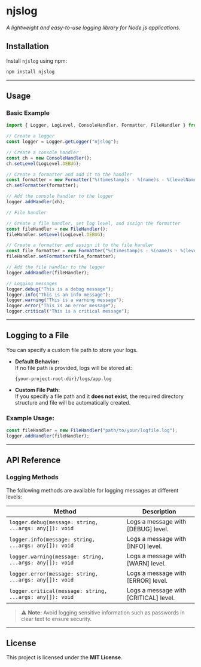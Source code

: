 # njslog

*A lightweight and easy-to-use logging library for Node.js applications.*

## Installation

Install `njslog` using npm:

```sh
npm install njslog
```

----

## Usage

### Basic Example

```typescript
import { Logger, LogLevel, ConsoleHandler, Formatter, FileHandler } from 'njslog';

// Create a logger
const logger = Logger.getLogger("njslog");

// Create a console handler
const ch = new ConsoleHandler();
ch.setLevel(LogLevel.DEBUG);

// Create a formatter and add it to the handler
const formatter = new Formatter("%(timestamp)s - %(name)s - %(levelName)s - %(message)s");
ch.setFormatter(formatter);

// Add the console handler to the logger
logger.addHandler(ch);

// File handler

// Create a file handler, set log level, and assign the formatter
const fileHandler = new FileHandler();
fileHandler.setLevel(LogLevel.DEBUG);

// Create a formatter and assign it to the file handler
const file_formatter = new Formatter("%(timestamp)s - %(name)s - %(levelName)s - %(message)s");
fileHandler.setFormatter(file_formatter);

// Add the file handler to the logger
logger.addHandler(fileHandler);

// Logging messages
logger.debug("This is a debug message");
logger.info("This is an info message");
logger.warning("This is a warning message");
logger.error("This is an error message");
logger.critical("This is a critical message");
```

---

## Logging to a File

You can specify a custom file path to store your logs.

- **Default Behavior:**  
  If no file path is provided, logs will be stored at:
  ```
  {your-project-root-dir}/logs/app.log
  ```
  
- **Custom File Path:**  
  If you specify a file path and it **does not exist**, the required directory structure and file will be automatically created.

### Example Usage:
```js
const fileHandler = new FileHandler("path/to/your/logfile.log");
logger.addHandler(fileHandler);
```

---

## API Reference

### Logging Methods

The following methods are available for logging messages at different levels:

| Method | Description |
|--------|------------|
| `logger.debug(message: string, ...args: any[]): void` | Logs a message with [DEBUG] level. |
| `logger.info(message: string, ...args: any[]): void` | Logs a message with [INFO] level. |
| `logger.warning(message: string, ...args: any[]): void` | Logs a message with [WARN] level. |
| `logger.error(message: string, ...args: any[]): void` | Logs a message with [ERROR] level. |
| `logger.critical(message: string, ...args: any[]): void` | Logs a message with [CRITICAL] level. |

> ⚠️ **Note:** Avoid logging sensitive information such as passwords in clear text to ensure security.

---

## License

This project is licensed under the **MIT License**.

